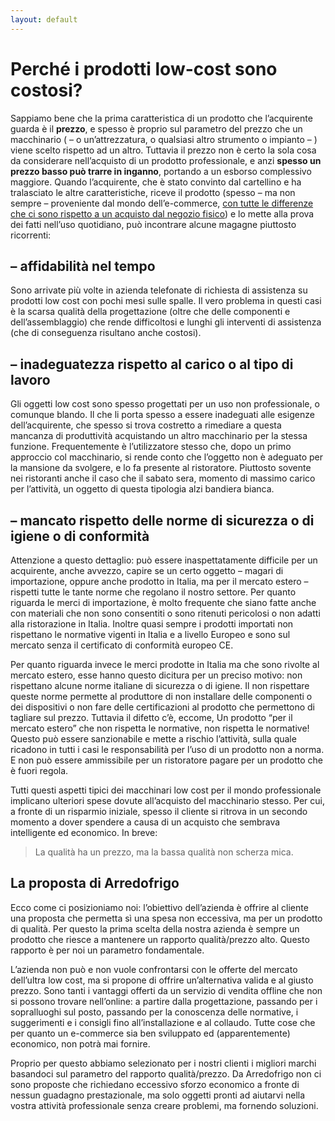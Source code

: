 ```yaml
---
layout: default
---
```


# Perché i prodotti low-cost sono costosi?

Sappiamo bene che la prima caratteristica di un prodotto che l’acquirente guarda è il **prezzo**, e spesso è proprio sul parametro del prezzo che un macchinario ( – o un’attrezzatura, o qualsiasi altro strumento o impianto – ) viene scelto rispetto ad un altro.
Tuttavia il prezzo non è certo la sola cosa da considerare nell’acquisto di un prodotto professionale, e anzi **spesso un prezzo basso può trarre in inganno**, portando a un esborso complessivo maggiore.
Quando l’acquirente, che è stato convinto dal cartellino e ha tralasciato le altre caratteristiche, riceve il prodotto (spesso – ma non sempre – proveniente dal mondo dell’e-commerce, [con tutte le differenze che ci sono rispetto a un acquisto dal negozio fisico](/blog/non-mi-conviene-acquistare-online)) e lo mette alla prova dei fatti nell’uso quotidiano, può incontrare alcune magagne piuttosto ricorrenti:

## – affidabilità nel tempo
Sono arrivate più volte in azienda telefonate di richiesta di assistenza su prodotti low cost con pochi mesi sulle spalle. Il vero problema in questi casi è la scarsa qualità della progettazione (oltre che delle componenti e dell’assemblaggio) che rende difficoltosi e lunghi gli interventi di assistenza (che di conseguenza risultano anche costosi).

## – inadeguatezza rispetto al carico o al tipo di lavoro
Gli oggetti low cost sono spesso progettati per un uso non professionale, o comunque blando. Il che li porta spesso a essere inadeguati alle esigenze dell’acquirente, che spesso si trova costretto a rimediare a questa mancanza di produttività acquistando un altro macchinario per la stessa funzione. Frequentemente è l’utilizzatore stesso che, dopo un primo approccio col macchinario, si rende conto che l’oggetto non è adeguato per la mansione da svolgere, e lo fa presente al ristoratore.
Piuttosto sovente nei ristoranti anche il caso che il sabato sera, momento di massimo carico per l’attività, un oggetto di questa tipologia alzi bandiera bianca.

## – mancato rispetto delle norme di sicurezza o di igiene o di conformità
Attenzione a questo dettaglio: può essere inaspettatamente difficile per un acquirente, anche avvezzo, capire se un certo oggetto – magari di importazione, oppure anche prodotto in Italia, ma per il mercato estero – rispetti tutte le tante norme che regolano il nostro settore.
Per quanto riguarda le merci di importazione, è molto frequente che siano fatte anche con materiali che non sono consentiti o sono ritenuti pericolosi o non adatti alla ristorazione in Italia. Inoltre quasi sempre i prodotti importati non rispettano le normative vigenti in Italia e a livello Europeo e sono sul mercato senza il certificato di conformità europeo CE.

Per quanto riguarda invece le merci prodotte in Italia ma che sono rivolte al mercato estero, esse hanno questo dicitura per un preciso motivo: non rispettano alcune norme italiane di sicurezza o di igiene. Il non rispettare queste norme permette al produttore di non installare delle componenti o dei dispositivi o non fare delle certificazioni al prodotto che permettono di tagliare sul prezzo.
Tuttavia il difetto c’è, eccome, Un prodotto “per il mercato estero” che non rispetta le normative, non rispetta le normative! Questo può essere sanzionabile e mette a rischio l’attività, sulla quale ricadono in tutti i casi le responsabilità per l’uso di un prodotto non a norma. E non può essere ammissibile per un ristoratore pagare per un prodotto che è fuori regola.

Tutti questi aspetti tipici dei macchinari low cost per il mondo professionale implicano ulteriori spese dovute all’acquisto del macchinario stesso. Per cui, a fronte di un risparmio iniziale, spesso il cliente si ritrova in un secondo momento a dover spendere a causa di un acquisto che sembrava intelligente ed economico. In breve:

> La qualità ha un prezzo, ma la bassa qualità non scherza mica.

## La proposta di Arredofrigo
Ecco come ci posizioniamo noi: l’obiettivo dell’azienda è offrire al cliente una proposta che permetta sì una spesa non eccessiva, ma per un prodotto di qualità. Per questo la prima scelta della nostra azienda è sempre un prodotto che riesce a mantenere un rapporto qualità/prezzo alto. Questo rapporto è per noi un parametro fondamentale.

L’azienda non può e non vuole confrontarsi con le offerte del mercato dell’ultra low cost, ma si propone di offrire un’alternativa valida e al giusto prezzo. Sono tanti i vantaggi offerti da un servizio di vendita offline che non si possono trovare nell’online: a partire dalla progettazione, passando per i sopralluoghi sul posto, passando per la conoscenza delle normative, i suggerimenti e i consigli fino all’installazione e al collaudo. Tutte cose che per quanto un e-commerce sia ben sviluppato ed (apparentemente) economico, non potrà mai fornire.

Proprio per questo abbiamo selezionato per i nostri clienti i migliori marchi basandoci sul parametro del rapporto qualità/prezzo. Da Arredofrigo non ci sono proposte che richiedano eccessivo sforzo economico a fronte di nessun guadagno prestazionale, ma solo oggetti pronti ad aiutarvi nella vostra attività professionale senza creare problemi, ma fornendo soluzioni.